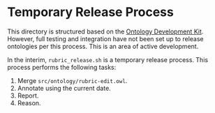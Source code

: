 # Temporary Release Process
This directory is structured based on the [Ontology Development Kit](https://github.com/INCATools/ontology-development-kit). However, full testing and integration have not been set up to release ontologies per this process. This is an area of active development.

In the interim, `rubric_release.sh` is a temporary release process. This process performs the following tasks:

1. Merge `src/ontology/rubric-edit.owl`.
1. Annotate using the current date.
1. Report.
1. Reason.
